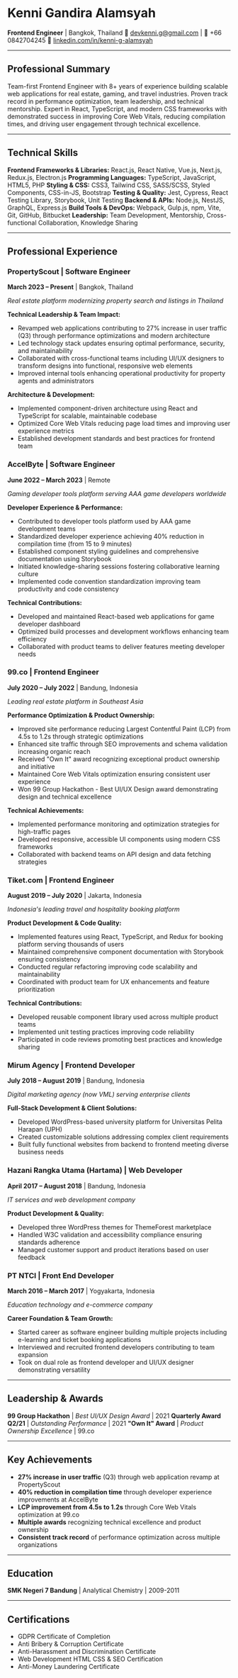# Kenni Gandira Alamsyah

**Frontend Engineer** | Bangkok, Thailand
📧 devkenni.g@gmail.com | 📱 +66 0842704245
🔗 [linkedin.com/in/kenni-g-alamsyah](https://www.linkedin.com/in/kenni-g-alamsyah/)

---

## Professional Summary

Team-first Frontend Engineer with 8+ years of experience building scalable web applications for real estate, gaming, and travel industries. Proven track record in performance optimization, team leadership, and technical mentorship. Expert in React, TypeScript, and modern CSS frameworks with demonstrated success in improving Core Web Vitals, reducing compilation times, and driving user engagement through technical excellence.

---

## Technical Skills

**Frontend Frameworks & Libraries:** React.js, React Native, Vue.js, Next.js, Redux.js, Electron.js
**Programming Languages:** TypeScript, JavaScript, HTML5, PHP
**Styling & CSS:** CSS3, Tailwind CSS, SASS/SCSS, Styled Components, CSS-in-JS, Bootstrap
**Testing & Quality:** Jest, Cypress, React Testing Library, Storybook, Unit Testing
**Backend & APIs:** Node.js, NestJS, GraphQL, Express.js
**Build Tools & DevOps:** Webpack, Gulp.js, npm, Vite, Git, GitHub, Bitbucket
**Leadership:** Team Development, Mentorship, Cross-functional Collaboration, Knowledge Sharing

---

## Professional Experience

### PropertyScout | Software Engineer
**March 2023 – Present** | Bangkok, Thailand

*Real estate platform modernizing property search and listings in Thailand*

**Technical Leadership & Team Impact:**
- Revamped web applications contributing to 27% increase in user traffic (Q3) through performance optimizations and modern architecture
- Led technology stack updates ensuring optimal performance, security, and maintainability
- Collaborated with cross-functional teams including UI/UX designers to transform designs into functional, responsive web elements
- Improved internal tools enhancing operational productivity for property agents and administrators

**Architecture & Development:**
- Implemented component-driven architecture using React and TypeScript for scalable, maintainable codebase
- Optimized Core Web Vitals reducing page load times and improving user experience metrics
- Established development standards and best practices for frontend team

### AccelByte | Software Engineer
**June 2022 – March 2023** | Remote

*Gaming developer tools platform serving AAA game developers worldwide*

**Developer Experience & Performance:**
- Contributed to developer tools platform used by AAA game development teams
- Standardized developer experience achieving 40% reduction in compilation time (from 15 to 9 minutes)
- Established component styling guidelines and comprehensive documentation using Storybook
- Initiated knowledge-sharing sessions fostering collaborative learning culture
- Implemented code convention standardization improving team productivity and code consistency

**Technical Contributions:**
- Developed and maintained React-based web applications for game developer dashboard
- Optimized build processes and development workflows enhancing team efficiency
- Collaborated with product teams to deliver features meeting developer needs

### 99.co | Frontend Engineer
**July 2020 – July 2022** | Bandung, Indonesia

*Leading real estate platform in Southeast Asia*

**Performance Optimization & Product Ownership:**
- Improved site performance reducing Largest Contentful Paint (LCP) from 4.5s to 1.2s through strategic optimizations
- Enhanced site traffic through SEO improvements and schema validation increasing organic reach
- Received "Own It" award recognizing exceptional product ownership and initiative
- Maintained Core Web Vitals optimization ensuring consistent user experience
- Won 99 Group Hackathon - Best UI/UX Design award demonstrating design and technical excellence

**Technical Achievements:**
- Implemented performance monitoring and optimization strategies for high-traffic pages
- Developed responsive, accessible UI components using modern CSS frameworks
- Collaborated with backend teams on API design and data fetching strategies

### Tiket.com | Frontend Engineer
**August 2019 – July 2020** | Jakarta, Indonesia

*Indonesia's leading travel and hospitality booking platform*

**Product Development & Code Quality:**
- Implemented features using React, TypeScript, and Redux for booking platform serving thousands of users
- Maintained comprehensive component documentation with Storybook ensuring consistency
- Conducted regular refactoring improving code scalability and maintainability
- Coordinated with product team for UX enhancements and feature prioritization

**Technical Contributions:**
- Developed reusable component library used across multiple product teams
- Implemented unit testing practices improving code reliability
- Participated in code reviews promoting best practices and knowledge sharing

### Mirum Agency | Frontend Developer
**July 2018 – August 2019** | Bandung, Indonesia

*Digital marketing agency (now VML) serving enterprise clients*

**Full-Stack Development & Client Solutions:**
- Developed WordPress-based university platform for Universitas Pelita Harapan (UPH)
- Created customizable solutions addressing complex client requirements
- Built fully functional websites from backend to frontend meeting diverse business needs

### Hazani Rangka Utama (Hartama) | Web Developer
**April 2017 – August 2018** | Bandung, Indonesia

*IT services and web development company*

**Product Development & Quality:**
- Developed three WordPress themes for ThemeForest marketplace
- Handled W3C validation and accessibility compliance ensuring standards adherence
- Managed customer support and product iterations based on user feedback

### PT NTCI | Front End Developer
**March 2016 – March 2017** | Yogyakarta, Indonesia

*Education technology and e-commerce company*

**Career Foundation & Team Growth:**
- Started career as software engineer building multiple projects including e-learning and ticket booking applications
- Interviewed and recruited frontend developers contributing to team expansion
- Took on dual role as frontend developer and UI/UX designer demonstrating versatility

---

## Leadership & Awards

**99 Group Hackathon** | *Best UI/UX Design Award* | 2021
**Quarterly Award Q2/21** | *Outstanding Performance* | 2021
**"Own It" Award** | *Product Ownership Excellence* | 99.co

---

## Key Achievements

- **27% increase in user traffic** (Q3) through web application revamp at PropertyScout
- **40% reduction in compilation time** through developer experience improvements at AccelByte
- **LCP improvement from 4.5s to 1.2s** through Core Web Vitals optimization at 99.co
- **Multiple awards** recognizing technical excellence and product ownership
- **Consistent track record** of performance optimization across multiple organizations

---

## Education

**SMK Negeri 7 Bandung** | Analytical Chemistry | 2009-2011

---

## Certifications

- GDPR Certificate of Completion
- Anti Bribery & Corruption Certificate
- Anti-Harassment and Discrimination Certificate
- Web Development HTML CSS & SEO Certification
- Anti-Money Laundering Certificate
